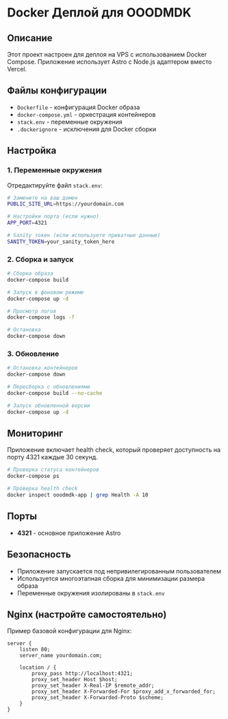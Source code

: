 # Docker Деплой для OOODMDK

## Описание

Этот проект настроен для деплоя на VPS с использованием Docker Compose. Приложение использует Astro с Node.js адаптером вместо Vercel.

## Файлы конфигурации

- `Dockerfile` - конфигурация Docker образа
- `docker-compose.yml` - оркестрация контейнеров
- `stack.env` - переменные окружения
- `.dockerignore` - исключения для Docker сборки

## Настройка

### 1. Переменные окружения

Отредактируйте файл `stack.env`:

```bash
# Замените на ваш домен
PUBLIC_SITE_URL=https://yourdomain.com

# Настройки порта (если нужно)
APP_PORT=4321

# Sanity токен (если используете приватные данные)
SANITY_TOKEN=your_sanity_token_here
```

### 2. Сборка и запуск

```bash
# Сборка образа
docker-compose build

# Запуск в фоновом режиме
docker-compose up -d

# Просмотр логов
docker-compose logs -f

# Остановка
docker-compose down
```

### 3. Обновление

```bash
# Остановка контейнеров
docker-compose down

# Пересборка с обновлениями
docker-compose build --no-cache

# Запуск обновленной версии
docker-compose up -d
```

## Мониторинг

Приложение включает health check, который проверяет доступность на порту 4321 каждые 30 секунд.

```bash
# Проверка статуса контейнеров
docker-compose ps

# Проверка health check
docker inspect ooodmdk-app | grep Health -A 10
```

## Порты

- **4321** - основное приложение Astro

## Безопасность

- Приложение запускается под непривилегированным пользователем
- Используется многоэтапная сборка для минимизации размера образа
- Переменные окружения изолированы в `stack.env`

## Nginx (настройте самостоятельно)

Пример базовой конфигурации для Nginx:

```nginx
server {
    listen 80;
    server_name yourdomain.com;

    location / {
        proxy_pass http://localhost:4321;
        proxy_set_header Host $host;
        proxy_set_header X-Real-IP $remote_addr;
        proxy_set_header X-Forwarded-For $proxy_add_x_forwarded_for;
        proxy_set_header X-Forwarded-Proto $scheme;
    }
}
``` 